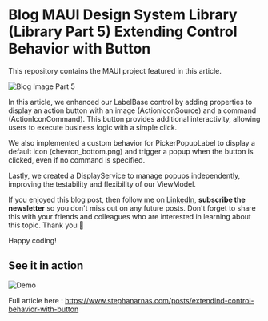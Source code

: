# Blog MAUI Design System Library (Library Part 5) Extending Control Behavior with Button

This repository contains the MAUI project featured in this article.

![Blog Image Part 5](https://www.stephanarnas.com/images/blog-05.jpg)

In this article, we enhanced our LabelBase control by adding properties to display an action button with an image (ActionIconSource) and a command (ActionIconCommand). 
This button provides additional interactivity, allowing users to execute business logic with a simple click. 

We also implemented a custom behavior for PickerPopupLabel to display a default icon (chevron_bottom.png) and trigger a popup when the button is clicked, even if no command is specified. 

Lastly, we created a DisplayService to manage popups independently, improving the testability and flexibility of our ViewModel. 

If you enjoyed this blog post, then follow me on <a href="https://www.linkedin.com/in/stephan-arnas" target="_blank">LinkedIn</a>, **subscribe the newsletter** so you don't miss out on any future posts. Don't forget to share this with your friends and colleagues who are interested in learning about this topic. Thank you 🥰

Happy coding!

## See it in action

![Demo](https://www.stephanarnas.com/images/posts/2024-11-04/02.gif)

Full article here : 
https://www.stephanarnas.com/posts/extendind-control-behavior-with-button

